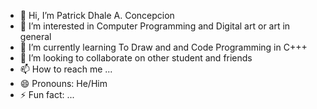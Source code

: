 - 👋 Hi, I’m Patrick Dhale A. Concepcion
- 👀 I’m interested in Computer Programming and Digital art or art in general
- 🌱 I’m currently learning To Draw and and Code Programming in C+++
- 💞️ I’m looking to collaborate on other student and friends
- 📫 How to reach me ...
- 😄 Pronouns: He/Him
- ⚡ Fun fact: ...

<!---
PDAConcepcion/PDAConcepcion is a ✨ special ✨ repository because its `README.md` (this file) appears on your GitHub profile.
You can click the Preview link to take a look at your changes.
--->
